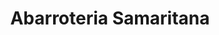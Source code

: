 ---
title: "Abarroteria Samaritana"
url: /villa-canales/abarroteria-samaritana/
shop: Lebensmittel
---